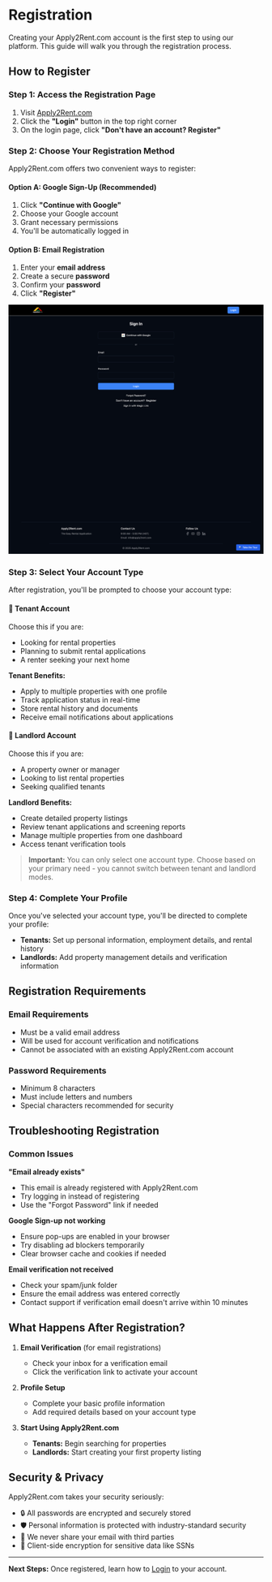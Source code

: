 # Registration

Creating your Apply2Rent.com account is the first step to using our platform. This guide will walk you through the registration process.

## How to Register

### Step 1: Access the Registration Page

1. Visit [Apply2Rent.com](https://apply2rent.com)
2. Click the **"Login"** button in the top right corner
3. On the login page, click **"Don't have an account? Register"**

### Step 2: Choose Your Registration Method

Apply2Rent.com offers two convenient ways to register:

#### Option A: Google Sign-Up (Recommended)
1. Click **"Continue with Google"**
2. Choose your Google account
3. Grant necessary permissions
4. You'll be automatically logged in

#### Option B: Email Registration
1. Enter your **email address**
2. Create a secure **password**
3. Confirm your **password**
4. Click **"Register"**

![Registration Page](../screenshots/a2r-login.png)

### Step 3: Select Your Account Type

After registration, you'll be prompted to choose your account type:

#### 🏢 **Tenant Account**
Choose this if you are:
- Looking for rental properties
- Planning to submit rental applications
- A renter seeking your next home

**Tenant Benefits:**
- Apply to multiple properties with one profile
- Track application status in real-time
- Store rental history and documents
- Receive email notifications about applications

#### 🏡 **Landlord Account**  
Choose this if you are:
- A property owner or manager
- Looking to list rental properties
- Seeking qualified tenants

**Landlord Benefits:**
- Create detailed property listings
- Review tenant applications and screening reports
- Manage multiple properties from one dashboard
- Access tenant verification tools

> **Important:** You can only select one account type. Choose based on your primary need - you cannot switch between tenant and landlord modes.

### Step 4: Complete Your Profile

Once you've selected your account type, you'll be directed to complete your profile:

- **Tenants:** Set up personal information, employment details, and rental history
- **Landlords:** Add property management details and verification information

## Registration Requirements

### Email Requirements
- Must be a valid email address
- Will be used for account verification and notifications
- Cannot be associated with an existing Apply2Rent.com account

### Password Requirements
- Minimum 8 characters
- Must include letters and numbers
- Special characters recommended for security

## Troubleshooting Registration

### Common Issues

**"Email already exists"**
- This email is already registered with Apply2Rent.com
- Try logging in instead of registering
- Use the "Forgot Password" link if needed

**Google Sign-up not working**
- Ensure pop-ups are enabled in your browser
- Try disabling ad blockers temporarily
- Clear browser cache and cookies if needed

**Email verification not received**
- Check your spam/junk folder
- Ensure the email address was entered correctly
- Contact support if verification email doesn't arrive within 10 minutes

## What Happens After Registration?

1. **Email Verification** (for email registrations)
   - Check your inbox for a verification email
   - Click the verification link to activate your account

2. **Profile Setup**
   - Complete your basic profile information
   - Add required details based on your account type

3. **Start Using Apply2Rent.com**
   - **Tenants:** Begin searching for properties
   - **Landlords:** Start creating your first property listing

## Security & Privacy

Apply2Rent.com takes your security seriously:

- 🔒 All passwords are encrypted and securely stored
- 🛡️ Personal information is protected with industry-standard security
- 📧 We never share your email with third parties
- 🔐 Client-side encryption for sensitive data like SSNs

---

**Next Steps:** Once registered, learn how to [Login](core/login.md) to your account.